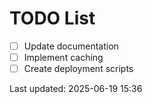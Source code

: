 # TODO List

- [ ] Update documentation
- [ ] Implement caching
- [ ] Create deployment scripts

Last updated: 2025-06-19 15:36
